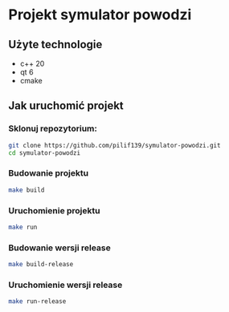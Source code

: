 # Projekt symulator powodzi

## Użyte technologie
 - c++ 20
 - qt 6
 - cmake

## Jak uruchomić projekt
### Sklonuj repozytorium:
   ```bash
   git clone https://github.com/pilif139/symulator-powodzi.git
   cd symulator-powodzi
   ```
### Budowanie projektu
```bash
make build
```
### Uruchomienie projektu
```bash
make run
```

### Budowanie wersji release
```bash
make build-release
```

### Uruchomienie wersji release
```bash
make run-release
```